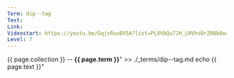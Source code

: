 ```yaml
---
Term: dip--tag
Text: 
Link: 
Videostart: https://youtu.be/GqjsRuu0V5A?list=PLXVbQu7JH_LHVhs0rZ9Bb8ocyKlPljkaG&t=49m13s
Level: 7
---
```


{{ page.collection }} -- **{{ page.term }}**" >> ./_terms/dip--tag.md
    echo  {{ page.text }}"
